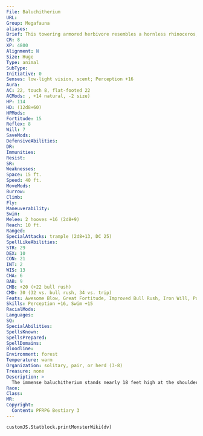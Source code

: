 ```yaml
---
File: Baluchitherium
URL: 
Group: Megafauna
aliases: 
Brief: This towering armored herbivore resembles a hornless rhinoceros, but with longer legs and a longer neck.
CR: 8
XP: 4800
Alignment: N
Size: Huge
Type: animal
SubType: 
Initiative: 0
Senses: low-light vision, scent; Perception +16
Aura: 
AC: 22, touch 8, flat-footed 22
ACMods: , +14 natural, -2 size)
HP: 114
HD: (12d8+60)
HPMods: 
Fortitude: 15
Reflex: 8
Will: 7
SaveMods: 
DefensiveAbilities: 
DR: 
Immunities: 
Resist: 
SR: 
Weaknesses: 
Space: 15 ft.
Speed: 40 ft.
MoveMods: 
Burrow: 
Climb: 
Fly: 
Maneuverability: 
Swim: 
Melee: 2 hooves +16 (2d8+9)
Reach: 10 ft.
Ranged: 
SpecialAttacks: trample (2d8+13, DC 25)
SpellLikeAbilities: 
STR: 29
DEX: 10
CON: 21
INT: 2
WIS: 13
CHA: 6
BAB: 9
CMB: +20 (+22 bull rush)
CMD: 30 (32 vs. bull rush, 34 vs. trip)
Feats: Awesome Blow, Great Fortitude, Improved Bull Rush, Iron Will, Power Attack, Skill Focus (Perception)
Skills: Perception +16, Swim +15
RacialMods: 
Languages: 
SQ: 
SpecialAbilities: 
SpellsKnown: 
SpellsPrepared: 
SpellDomains: 
Bloodline: 
Environment: forest
Temperature: warm
Organization: solitary, pair, or herd (3-8)
Treasure: none
Description: >
  The immense baluchitherium stands nearly 18 feet high at the shoulder, measures 30 feet from end to end, and weighs 40,000 pounds. Despite its size, it lives a peaceful life pulling leaves from the tops of trees unless startled into action. When panicked, a baluchitherium tramples any obstacle in its path. If confronted, it smashes its tormentors with its elephantine feet.  A properly trained baluchitherium makes a capable mount for ettins, ogres, smaller giants, or other Large humanoids, and is one of the few mammals other than an elephant able to fill that role. Its relatively ponderous pace limits its usefulness to some extent, but its strength often more than makes up for this shortcoming.  Baluchitherium Companions  Starting Statistics: Size Medium; AC +4 natural armor; Speed 40 ft.; Attack 2 hooves (1d4); Ability Scores Str 14, Dex 14, Con 15, Int 2, Wis 13, Cha 6; Special Qualities low-light vision, scent.  7th-Level Advancement: Size Large; AC +3 natural armor; Attack 2 hooves (1d6); Ability Scores Str +8, Dex -2, Con +4; Special Qualities trample.
Race: 
Class: 
MR: 
Copyright:
  Content: PFRPG Bestiary 3
---
```

```dataviewjs
customJS.Statblock.printMonsterWiki(dv)
```
